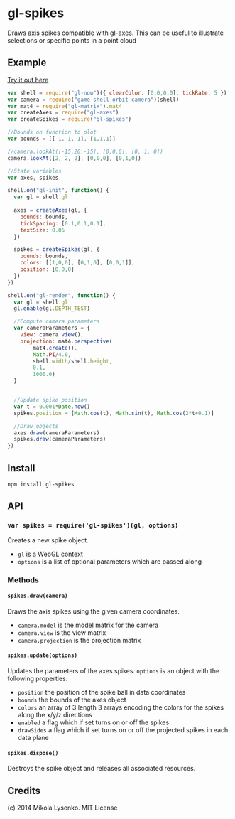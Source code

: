 gl-spikes
=========
Draws axis spikes compatible with gl-axes.  This can be useful to illustrate selections or specific points in a point cloud

## Example

[Try it out here](https://mikolalysenko.github.io/gl-spikes)

```javascript
var shell = require("gl-now")({ clearColor: [0,0,0,0], tickRate: 5 })
var camera = require("game-shell-orbit-camera")(shell)
var mat4 = require("gl-matrix").mat4
var createAxes = require("gl-axes")
var createSpikes = require("gl-spikes")

//Bounds on function to plot
var bounds = [[-1,-1,-1], [1,1,1]]

//camera.lookAt([-15,20,-15], [0,0,0], [0, 1, 0])
camera.lookAt([2, 2, 2], [0,0,0], [0,1,0])

//State variables
var axes, spikes

shell.on("gl-init", function() {
  var gl = shell.gl
  
  axes = createAxes(gl, {
    bounds: bounds,
    tickSpacing: [0.1,0.1,0.1],
    textSize: 0.05
  })

  spikes = createSpikes(gl, {
    bounds: bounds,
    colors: [[1,0,0], [0,1,0], [0,0,1]],
    position: [0,0,0]
  })
})

shell.on("gl-render", function() {
  var gl = shell.gl
  gl.enable(gl.DEPTH_TEST)

  //Compute camera parameters
  var cameraParameters = {
    view: camera.view(),
    projection: mat4.perspective(
        mat4.create(),
        Math.PI/4.0,
        shell.width/shell.height,
        0.1,
        1000.0)
  }


  //Update spike position
  var t = 0.001*Date.now()
  spikes.position = [Math.cos(t), Math.sin(t), Math.cos(2*t+0.1)]

  //Draw objects
  axes.draw(cameraParameters)
  spikes.draw(cameraParameters)
})
```

## Install

```
npm install gl-spikes
```

## API

### `var spikes = require('gl-spikes')(gl, options)`
Creates a new spike object.

* `gl` is a WebGL context
* `options` is a list of optional parameters which are passed along

### Methods

#### `spikes.draw(camera)`
Draws the axis spikes using the given camera coordinates.

* `camera.model` is the model matrix for the camera
* `camera.view` is the view matrix
* `camera.projection` is the projection matrix

#### `spikes.update(options)`
Updates the parameters of the axes spikes. `options` is an object with the following properties:

* `position` the position of the spike ball in data coordinates
* `bounds` the bounds of the axes object
* `colors` an array of 3 length 3 arrays encoding the colors for the spikes along the x/y/z directions
* `enabled` a flag which if set turns on or off the spikes
* `drawSides` a flag which if set turns on or off the projected spikes in each data plane

#### `spikes.dispose()`
Destroys the spike object and releases all associated resources.

## Credits
(c) 2014 Mikola Lysenko. MIT License